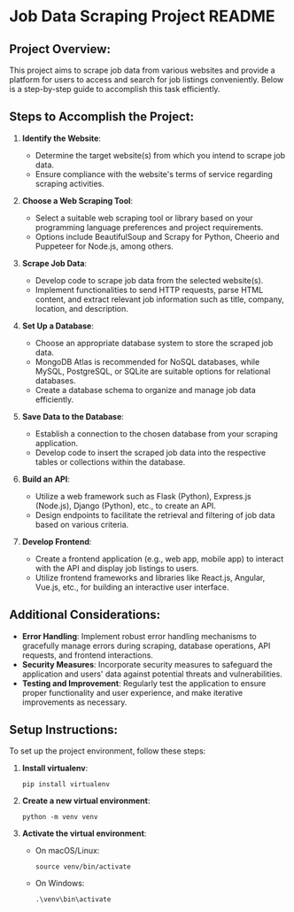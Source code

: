 # Job Data Scraping Project README

## Project Overview:
This project aims to scrape job data from various websites and provide a platform for users to access and search for job listings conveniently. Below is a step-by-step guide to accomplish this task efficiently.

## Steps to Accomplish the Project:

1. **Identify the Website**:
   - Determine the target website(s) from which you intend to scrape job data.
   - Ensure compliance with the website's terms of service regarding scraping activities.

2. **Choose a Web Scraping Tool**:
   - Select a suitable web scraping tool or library based on your programming language preferences and project requirements.
   - Options include BeautifulSoup and Scrapy for Python, Cheerio and Puppeteer for Node.js, among others.

3. **Scrape Job Data**:
   - Develop code to scrape job data from the selected website(s).
   - Implement functionalities to send HTTP requests, parse HTML content, and extract relevant job information such as title, company, location, and description.

4. **Set Up a Database**:
   - Choose an appropriate database system to store the scraped job data.
   - MongoDB Atlas is recommended for NoSQL databases, while MySQL, PostgreSQL, or SQLite are suitable options for relational databases.
   - Create a database schema to organize and manage job data efficiently.

5. **Save Data to the Database**:
   - Establish a connection to the chosen database from your scraping application.
   - Develop code to insert the scraped job data into the respective tables or collections within the database.

6. **Build an API**:
   - Utilize a web framework such as Flask (Python), Express.js (Node.js), Django (Python), etc., to create an API.
   - Design endpoints to facilitate the retrieval and filtering of job data based on various criteria.

7. **Develop Frontend**:
   - Create a frontend application (e.g., web app, mobile app) to interact with the API and display job listings to users.
   - Utilize frontend frameworks and libraries like React.js, Angular, Vue.js, etc., for building an interactive user interface.

## Additional Considerations:
- **Error Handling**: Implement robust error handling mechanisms to gracefully manage errors during scraping, database operations, API requests, and frontend interactions.
- **Security Measures**: Incorporate security measures to safeguard the application and users' data against potential threats and vulnerabilities.
- **Testing and Improvement**: Regularly test the application to ensure proper functionality and user experience, and make iterative improvements as necessary.

## Setup Instructions:
To set up the project environment, follow these steps:

1. **Install virtualenv**:
   ```
   pip install virtualenv
   ```

2. **Create a new virtual environment**:
   ```
   python -m venv venv
   ```

3. **Activate the virtual environment**:
   - On macOS/Linux:
     ```
     source venv/bin/activate
     ```
   - On Windows:
     ```
     .\venv\bin\activate
     ```
   

